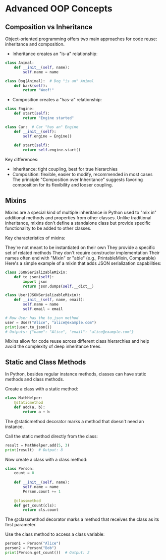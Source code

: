 # Advanced OOP Concepts

## Composition vs Inheritance

Object-oriented programming offers two main approaches for code reuse: inheritance and composition.

* Inheritance creates an "is-a" relationship:
```python
class Animal:
    def __init__(self, name):
        self.name = name

class Dog(Animal):  # Dog "is an" Animal
    def bark(self):
        return "Woof!"
```
* Composition creates a "has-a" relationship:
```python
class Engine:
    def start(self):
        return "Engine started"

class Car:  # Car "has an" Engine
    def __init__(self):
        self.engine = Engine()
    
    def start(self):
        return self.engine.start()
```
Key differences:

- Inheritance: tight coupling, best for true hierarchies
- Composition: flexible, easier to modify, recommended in most cases
The principle "Composition over Inheritance" suggests favoring composition for its flexibility and looser coupling.

## Mixins

Mixins are a special kind of multiple inheritance in Python used to "mix in" additional methods and properties from other classes. Unlike traditional inheritance, mixins don't define a standalone class but provide specific functionality to be added to other classes.

Key characteristics of mixins:

They're not meant to be instantiated on their own
They provide a specific set of related methods
They don't require constructor implementation
Their names often end with "Mixin" or "able" (e.g., PrintableMixin, Comparable)
Here's a simple example of a mixin that adds JSON serialization capabilities:
```python
class JSONSerializableMixin:
    def to_json(self):
        import json
        return json.dumps(self.__dict__)

class User(JSONSerializableMixin):
    def __init__(self, name, email):
        self.name = name
        self.email = email

# Now User has the to_json method
user = User("Alice", "alice@example.com")
print(user.to_json())
# Outputs: {"name": "Alice", "email": "alice@example.com"}
```
Mixins allow for code reuse across different class hierarchies and help avoid the complexity of deep inheritance trees.

## Static and Class Methods

In Python, besides regular instance methods, classes can have static methods and class methods.

Create a class with a static method:
```python
class MathHelper:
    @staticmethod
    def add(a, b):
        return a + b
```
The @staticmethod decorator marks a method that doesn't need an instance.

Call the static method directly from the class:
```python
result = MathHelper.add(5, 3)
print(result)  # Output: 8
```
Now create a class with a class method:
```python
class Person:
    count = 0
    
    def __init__(self, name):
        self.name = name
        Person.count += 1
    
    @classmethod
    def get_count(cls):
        return cls.count
```
The @classmethod decorator marks a method that receives the class as its first parameter.

Use the class method to access a class variable:
```python
person1 = Person("Alice")
person2 = Person("Bob")
print(Person.get_count())  # Output: 2
```
